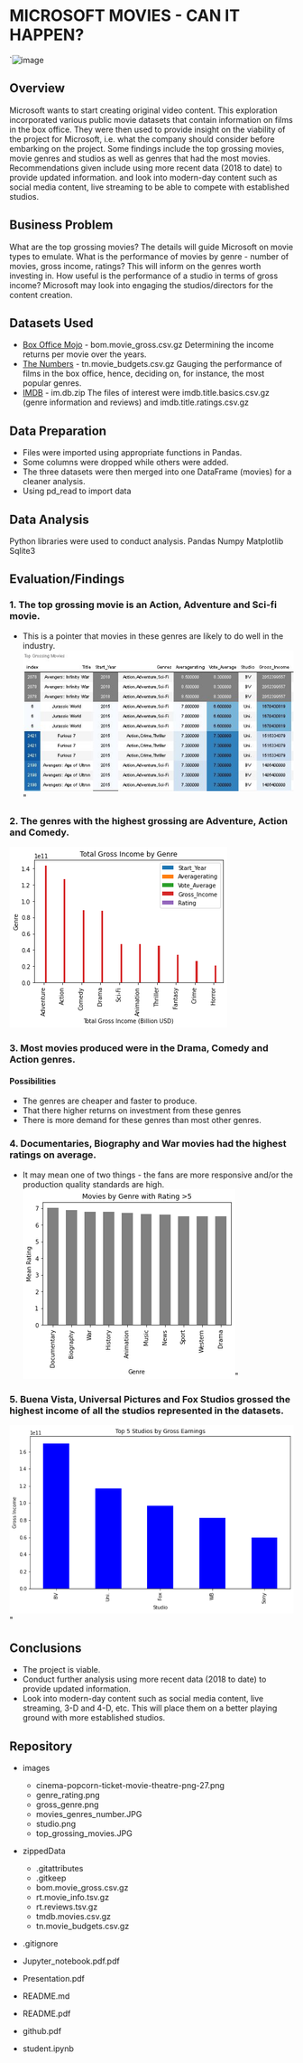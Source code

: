 # MICROSOFT MOVIES - CAN IT HAPPEN?

`![image](https://user-images.githubusercontent.com/128396973/232337617-ab533a5c-f229-42c9-a6ad-cde55e34e351.png)

## Overview

Microsoft wants to start creating original video content. 
This exploration incorporated various public movie datasets that contain information on films in the box office. 
They were then used to provide insight on the viability of the project for Microsoft, i.e. what the company should consider before embarking on the project. 
Some findings include the top grossing movies, movie genres and studios as well as genres that had the most movies.
Recommendations given include using more recent data (2018 to date) to provide updated information. and look into modern-day content such as social media content, live streaming to be able to compete with established studios. 

## Business Problem

What are the top grossing movies? The details will guide Microsoft on movie types to emulate.
What is the performance of movies by genre - number of movies, gross income, ratings? This will inform on the genres worth investing in.
How useful is the performance of a studio in terms of gross income? Microsoft may look into engaging the studios/directors for the content creation.

## Datasets Used

* [Box Office Mojo](https://www.boxofficemojo.com/) - bom.movie_gross.csv.gz
Determining the income returns per movie over the years.
* [The Numbers](https://www.the-numbers.com/) - tn.movie_budgets.csv.gz
Gauging the performance of films in the box office, hence, deciding on, for instance, the most popular genres.
* [IMDB](https://www.imdb.com/) - im.db.zip
The files of interest were imdb.title.basics.csv.gz (genre information and reviews) and imdb.title.ratings.csv.gz

## Data Preparation
* Files were imported using appropriate functions in Pandas.
* Some columns were dropped while others were added.
* The three datasets were then merged into one DataFrame (movies) for a cleaner analysis.
* Using pd_read to import data

## Data Analysis
Python libraries were used to conduct analysis.
Pandas
Numpy
Matplotlib
Sqlite3

## Evaluation/Findings
### 1. The top grossing movie is an Action, Adventure and Sci-fi movie.
* This is a pointer that movies in these genres are likely to do well in the industry.
![top_grossing_movies](images/top_grossing_movies.JPG)"

### 2. The genres with the highest grossing are Adventure, Action and Comedy.
![image](images/gross_genre.png)

### 3. Most movies produced were in the Drama, Comedy and Action genres.
#### Possibilities
* The genres are cheaper and faster to produce.
* That there higher returns on investment from these genres
* There is more demand for these genres than most other genres.

### 4. Documentaries, Biography and War movies had the highest ratings on average. 
* It may mean one of two things - the fans are more responsive and/or the production quality standards are high.
![image](images/genre_rating.png)"

### 5. Buena Vista, Universal Pictures and Fox Studios grossed the highest income of all the studios represented in the datasets.
![image](images/studio.png)"

## Conclusions
* The project is viable.
* Conduct further analysis using more recent data (2018 to date) to provide updated information.
* Look into modern-day content such as social media content, live streaming, 3-D and 4-D, etc. This will place them on a better playing ground with more established studios.

## Repository
* images
    * cinema-popcorn-ticket-movie-theatre-png-27.png
    * genre_rating.png
    * gross_genre.png
    * movies_genres_number.JPG
    * studio.png
    * top_grossing_movies.JPG
    
* zippedData
    * .gitattributes
    * .gitkeep
    * bom.movie_gross.csv.gz
    * rt.movie_info.tsv.gz
    * rt.reviews.tsv.gz
    * tmdb.movies.csv.gz
    * tn.movie_budgets.csv.gz
* .gitignore
* Jupyter_notebook.pdf.pdf
* Presentation.pdf
* README.md
* README.pdf
* github.pdf
* student.ipynb

